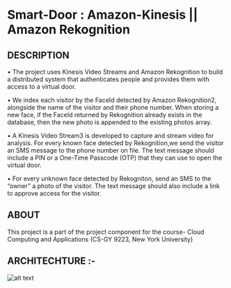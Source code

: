 # Smart-Door : Amazon-Kinesis  || Amazon Rekognition 
## DESCRIPTION
•	The project uses Kinesis Video Streams and Amazon Rekognition to build a distributed system that authenticates people and provides them with access to a virtual door.

•	We index each visitor by the FaceId detected by Amazon Rekognition2, alongside the name of the visitor and their phone number. When storing a new face, if the FaceId returned by Rekognition already exists in the database, then the new photo is appended to the existing photos array.

•	A Kinesis Video Stream3 is developed to capture and stream video for analysis. For every known face detected by Rekognition,we send the visitor an SMS message to the phone number on file. The text message should include a PIN or a One-Time Passcode (OTP) that they can use to open the virtual door.

•	For every unknown face detected by Rekogniton, send an SMS to the “owner” a photo of the visitor. The text message should also include a link to approve access for the visitor.
## ABOUT
This project is a part of the project component for the course- Cloud Computing and Applications (CS-GY 9223, New York University) 

## ARCHITECHTURE :- 
 ![alt text](https://github.com/HemanthTejaY/Smart-Door---Amazon-Kinesis/blob/master/Architecture/architecture-kinesis.JPG)



